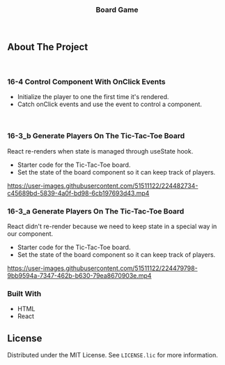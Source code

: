 <h3 align="center">Board Game</h3>
</br>

## About The Project
    
<br/>

### 16-4     Control Component With OnClick Events

- Initialize the player to one the first time it's rendered.
- Catch onClick events and use the event to control a component.

<br>



### 16-3_b    Generate Players On The Tic-Tac-Toe Board

React re-renders when state is managed through useState hook.

- Starter code for the Tic-Tac-Toe board.
- Set the state of the board component so it can keep track of players.




https://user-images.githubusercontent.com/51511122/224482734-c45689bd-5839-4a0f-bd98-6cb197693d43.mp4



### 16-3_a    Generate Players On The Tic-Tac-Toe Board


React didn't re-render because we need to keep state in a special way in our component.

- Starter code for the Tic-Tac-Toe board.
- Set the state of the board component so it can keep track of players.

https://user-images.githubusercontent.com/51511122/224479798-9bb9594a-7347-462b-b630-79ea8670903e.mp4



### Built With

- HTML
- React

## License

Distributed under the MIT License. See `LICENSE.lic` for more information.




